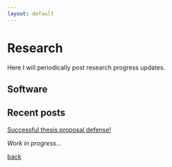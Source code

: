 ```yaml
---
layout: default
---
```


# Research

Here I will periodically post research progress updates. 

## Software 

## Recent posts

[Successful thesis proposal defense!](_posts/2020-04-01-thesis-proposal-defense.md)


_Work in progress..._

[back](./)
